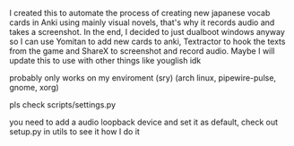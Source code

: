 I created this to automate the process of creating new japanese vocab cards in Anki using mainly visual novels, that's why it records audio and takes a screenshot. In the end, I decided to just dualboot windows anyway so I can use Yomitan to add new cards to anki, Textractor to hook the texts from the game and ShareX to screenshot and record audio. Maybe I will update this to use with other things like youglish idk

probably only works on my enviroment (sry) (arch linux, pipewire-pulse, gnome, xorg)

pls check scripts/settings.py 

you need to add a audio loopback device and set it as default, check out setup.py in utils to see it how I do it